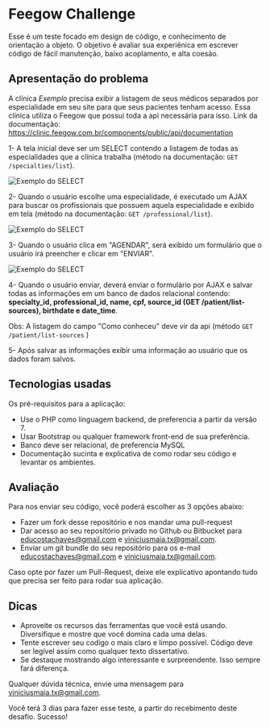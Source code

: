 # Feegow Challenge

Esse é um teste focado em design de código, e conhecimento de orientação a objeto. O objetivo é avaliar sua experiênica em escrever código de fácil manutenção, baixo acoplamento, e alta coesão.

## Apresentação do problema

A clínica _Exemplo_ precisa exibir a listagem de seus médicos separados por especialidade em seu site para que seus pacientes tenham acesso. Essa clínica utiliza o Feegow que possui toda a api necessária para isso. 
Link da documentação: https://clinic.feegow.com.br/components/public/api/documentation 

  1- A tela inicial deve ser um SELECT contendo a listagem de todas as especialidades que a clínica trabalha (método na documentação: ``GET /specialties/list``). 
  
  ![Exemplo do SELECT](https://image.prntscr.com/image/krKCLaZGT1O3rf4h4ETLow.png)
  
  
  2- Quando o usuário escolhe uma especialidade, é executado um AJAX para buscar os profissionais que possuem aquela especialidade e exibido em tela (método na documentação: ``GET /professional/list``). 

  ![Exemplo do SELECT](https://image.prntscr.com/image/v4cm7l99TOuvcyhHuIgaJw.png)

  3- Quando o usuário clica em "AGENDAR", será exibido um formulário que o usuário irá preencher e clicar em "ENVIAR".
  
  ![Exemplo do SELECT](https://image.prntscr.com/image/w34r0YIUQsmlJcq7DcaIQA.png)
  
  4- Quando o usuário enviar, deverá enviar o formulário por AJAX e salvar todas as informações em um banco de dados relacional contendo: **specialty_id, professional_id, name, cpf, source_id (GET /patient/list-sources), birthdate e date_time**.
      
  Obs: A listagem do campo "Como conheceu" deve vir da api (método ``GET /patient/list-sources`` )
  
  5- Após salvar as informações exibir uma informação ao usuário que os dados foram salvos.


## Tecnologias usadas

Os pré-requisitos para a aplicação:

- Use o PHP como linguagem backend, de preferencia a partir da versão 7.
- Usar Bootstrap ou qualquer framework front-end de sua preferência.
- Banco deve ser relacional, de preferencia MySQL
- Documentação sucinta e explicativa de como rodar seu código e levantar os ambientes.

## Avaliação

Para nos enviar seu código, você poderá escolher as 3 opções abaixo:

- Fazer um fork desse repositório e nos mandar uma pull-request
- Dar acesso ao seu repositório privado no Github ou Bitbucket para educostachaves@gmail.com e  viniciusmaia.tx@gmail.com.
- Enviar um git bundle do seu repositório para os e-mail educostachaves@gmail.com e viniciusmaia.tx@gmail.com.

Caso opte por fazer um Pull-Request, deixe ele explicativo apontando tudo que precisa ser feito para rodar sua aplicação. 

## Dicas

- Aproveite os recursos das ferramentas que você está usando. Diversifique e mostre que você domina cada uma delas.
- Tente escrever seu codigo o mais claro e limpo possível. Código deve ser legível assim como qualquer texto dissertativo.
- Se destaque mostrando algo interessante e surpreendente. Isso sempre fará diferença.

Qualquer dúvida técnica, envie uma mensagem para viniciusmaia.tx@gmail.com.

Você terá 3 dias para fazer esse teste, a partir do recebimento deste desafio. Sucesso!
